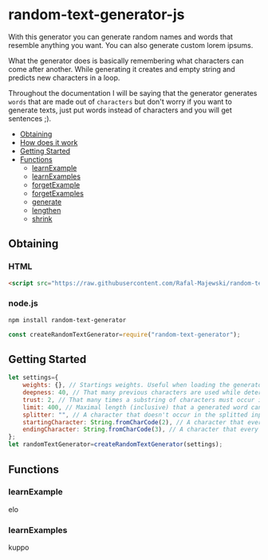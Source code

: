 # random-text-generator-js
With this generator you can generate random names and words that resemble anything you want. You can also generate custom lorem ipsums.

What the generator does is basically remembering what characters can come after another. While generating it creates and empty string and predicts new characters in a loop.

Throughout the documentation I will be saying that the generator generates `words` that are made out of `characters` but don't worry if you want to generate texts, just put words instead of characters and you will get sentences ;).

- [Obtaining](#obtaining)
- [How does it work](#how-does-it-work)
- [Getting Started](#getting-started)
- [Functions](#functions)
	- [learnExample](#learn-example)
	- [learnExamples](#learn-examples)
	- [forgetExample](#forget-example)
	- [forgetExamples](#forget-examples)
	- [generate](#generate)
	- [lengthen](#lengthen)
	- [shrink](#shrink)

## Obtaining
### HTML
```html
<script src="https://raw.githubusercontent.com/Rafal-Majewski/random-text-generator-js/master/random_text_generator_browser.js"></script>
```

### node.js
```bash
npm install random-text-generator
```
```js
const createRandomTextGenerator=require("random-text-generator");
```

## Getting Started
```js
let settings={
	weights: {}, // Startings weights. Useful when loading the generator with precalculated weights.
	deepness: 40, // That many previous characters are used while determining a new character.
	trust: 2, // That many times a substring of characters must occur in order to be used while generating.
	limit: 400, // Maximal length (inclusive) that a generated word can reach. When reached the generator tries to generate the word again.
	splitter: "", // A character that doesn't occur in the splitted input. Basically use "" while generating words and " " while generating sentences.
	startingCharacter: String.fromCharCode(2), // A character that every word starts with. You don't include that in your input examples and it's not included in the generated output.
	endingCharacter: String.fromCharCode(3), // A character that every word ends with. You don't include that word in your input examples and it's not included in the generated output.
};
let randomTextGenerator=createRandomTextGenerator(settings);
```

## Functions
### learnExample
elo
### learnExamples
kuppo
